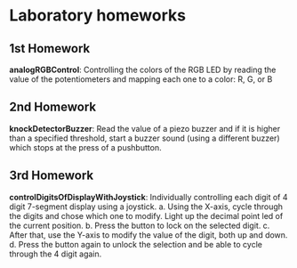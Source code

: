 # Laboratory homeworks

## 1st Homework

**analogRGBControl**: Controlling the colors of the RGB LED by reading the value of the potentiometers and mapping each one to a color: R, G, or B

## 2nd Homework

**knockDetectorBuzzer**: Read the value of a piezo buzzer and if it is higher than a specified threshold, start a buzzer sound (using a different buzzer) which stops at the press of a pushbutton.

## 3rd Homework

**controlDigitsOfDisplayWithJoystick**: Individually controlling each digit of 4 digit 7-segment display using a joystick.
a. Using the X-axis, cycle through the digits and chose which one to modify. Light up the decimal point led of the current position.
b. Press the button to lock on the selected digit.
c. After that, use the Y-axis to modify the value of the digit, both up and down.
d. Press the button again to unlock the selection and be able to cycle through the 4 digit again.
